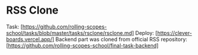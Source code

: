 # RSS Clone 
Task: [https://github.com/rolling-scopes-school/tasks/blob/master/tasks/rsclone/rsclone.md]
Deploy: [https://clever-boards.vercel.app/]
Backend part was cloned from official RSS repository: [https://github.com/rolling-scopes-school/final-task-backend]
